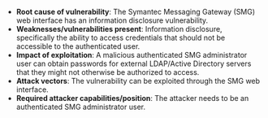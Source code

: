 - **Root cause of vulnerability**: The Symantec Messaging Gateway (SMG) web interface has an information disclosure vulnerability.
- **Weaknesses/vulnerabilities present**: Information disclosure, specifically the ability to access credentials that should not be accessible to the authenticated user.
- **Impact of exploitation**: A malicious authenticated SMG administrator user can obtain passwords for external LDAP/Active Directory servers that they might not otherwise be authorized to access.
- **Attack vectors**:  The vulnerability can be exploited through the SMG web interface.
- **Required attacker capabilities/position**:  The attacker needs to be an authenticated SMG administrator user.